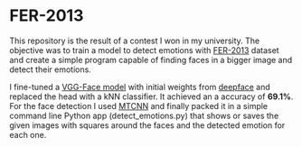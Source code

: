 # FER-2013

This repository is the result of a contest I won in my university. The objective was to train a model to detect emotions with [FER-2013](https://datarepository.wolframcloud.com/resources/FER-2013) dataset and create a simple program capable of finding faces in a bigger image and detect their emotions.

I fine-tuned a [VGG-Face model](https://www.robots.ox.ac.uk/~vgg/software/vgg_face/) with initial weights from [deepface](https://github.com/serengil/deepface) and replaced the head with a kNN classifier. It achieved an a accuracy of <b>69.1%</b>. For the face detection I used [MTCNN](https://github.com/ipazc/mtcnn) and finally packed it in a simple command line Python app (detect_emotions.py) that shows or saves the given images with squares around the faces and the detected emotion for each one.
